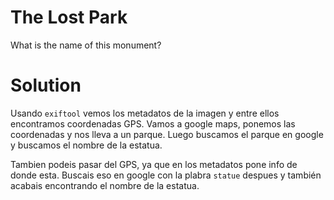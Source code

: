 # The Lost Park
What is the name of this monument?

# Solution
Usando `exiftool` vemos los metadatos de la imagen y entre ellos encontramos coordenadas GPS. Vamos a google maps, ponemos las coordenadas y nos lleva a un parque. Luego buscamos el parque en google y buscamos el nombre de la estatua.  

Tambien podeis pasar del GPS, ya que en los metadatos pone info de donde esta. Buscais eso en google con la plabra `statue` despues y también acabais encontrando el nombre de la estatua.
